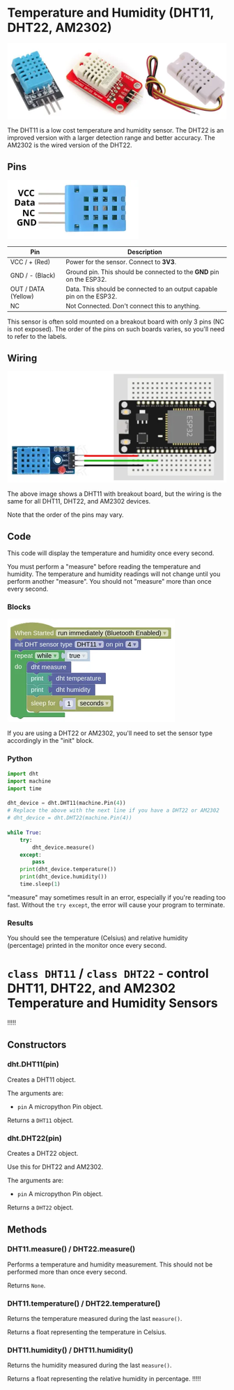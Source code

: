 # Temperature and Humidity (DHT11, DHT22, AM2302)

![](images/dht11.webp)

The DHT11 is a low cost temperature and humidity sensor.
The DHT22 is an improved version with a larger detection range and better accuracy.
The AM2302 is the wired version of the DHT22.

## Pins

![](images/dht11_pinout.webp)

| Pin | Description |
| --- | --- |
| VCC / + (Red) | Power for the sensor. Connect to **3V3**. |
| GND / - (Black) | Ground pin. This should be connected to the **GND** pin on the ESP32. |
| OUT / DATA (Yellow) | Data. This should be connected to an output capable pin on the ESP32. |
| NC | Not Connected. Don't connect this to anything. |

This sensor is often sold mounted on a breakout board with only 3 pins (NC is not exposed).
The order of the pins on such boards varies, so you'll need to refer to the labels.

## Wiring

![](images/dht11_wiring.webp)

The above image shows a DHT11 with breakout board, but the wiring is the same for all DHT11, DHT22, and AM2302 devices.

Note that the order of the pins may vary.

## Code

This code will display the temperature and humidity once every second.

<div class="important">
You must perform a "measure" before reading the temperature and humidity. The temperature and humidity readings will not change until you perform another "measure". You should not "measure" more than once every second.
</div>

### Blocks

![](images/dht11_blocks.webp)

If you are using a DHT22 or AM2302, you'll need to set the sensor type accordingly in the "init" block.

### Python

```python
import dht
import machine
import time

dht_device = dht.DHT11(machine.Pin(4))
# Replace the above with the next line if you have a DHT22 or AM2302
# dht_device = dht.DHT22(machine.Pin(4))

while True:
    try:
        dht_device.measure()
    except:
        pass
    print(dht_device.temperature())
    print(dht_device.humidity())
    time.sleep(1)
```

"measure" may sometimes result in an error, especially if you're reading too fast.
Without the `try except`, the error will cause your program to terminate.

### Results

You should see the temperature (Celsius) and relative humidity (percentage) printed in the monitor once every second.

# `class DHT11` / `class DHT22` - control DHT11, DHT22, and AM2302 Temperature and Humidity Sensors

!!!!!
## Constructors

### dht.DHT11(pin)

Creates a DHT11 object.

The arguments are:

* `pin` A micropython Pin object.

Returns a `DHT11` object.

### dht.DHT22(pin)

Creates a DHT22 object.

Use this for DHT22 and AM2302.

The arguments are:

* `pin` A micropython Pin object.

Returns a `DHT22` object.

## Methods

### DHT11.measure() / DHT22.measure()

Performs a temperature and humidity measurement.
This should not be performed more than once every second.

Returns `None`.

### DHT11.temperature() / DHT22.temperature()

Returns the temperature measured during the last `measure()`.

Returns a float representing the temperature in Celsius.

### DHT11.humidity() / DHT11.humidity()

Returns the humidity measured during the last `measure()`.

Returns a float representing the relative humidity in percentage.
!!!!!
